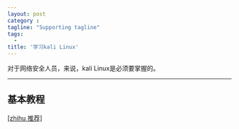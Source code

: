 ```yaml
---
layout: post
category :
tagline: "Supporting tagline"
tags:
  -
title: '学习kali Linux'
---
```

对于网络安全人员，来说，kali Linux是必须要掌握的。

---

<!--more-->

## 基本教程

[\[zhihu 推荐\]](https://www.zhihu.com/question/33566509)

